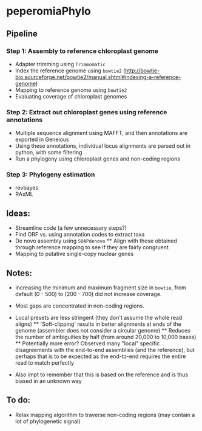# peperomiaPhylo


## Pipeline
### Step 1: Assembly to reference chloroplast genome
* Adapter trimming using `Trimmomatic`
* Index the reference genome using `bowtie2` (http://bowtie-bio.sourceforge.net/bowtie2/manual.shtml#indexing-a-reference-genome)
* Mapping to reference genome using `bowtie2`
* Evaluating coverage of chloroplast genomes

### Step 2: Extract out chloroplast genes using reference annotations
* Multiple sequence alignment using MAFFT, and then annotations are exported in Geneious
* Using these annotations, individual locus alignments are parsed out in python, with some filtering
* Run a phylogeny using chloroplast genes and non-coding regions

### Step 3: Phylogeny estimation
* revbayes
* RAxML

## Ideas:
* Streamline code (a few unnecessary steps?)
* Find ORF vs. using annotation codes to extract taxa
* De novo assembly using `SOAPdenovo`
** Align with those obtained through reference mapping to see if they are fairly congruent
* Mapping to putative single-copy nuclear genes


## Notes:
* Increasing the minimum and maximum fragment size in `bowtie`, from default (0 - 500) to (200 - 700) did not increase coverage.
* Most gaps are concentrated in non-coding regions.

* Local presets are less stringent (they don't assume the whole read aligns)
** 'Soft-clipping' results in better alignments at ends of the genome (assembler does not consider a circular genome)
** Reduces the number of ambiguities by half (from around 20,000 to 10,000 bases)
** Potentially more error? Observed many "local" specific disagreements with the end-to-end assemblies (and the reference), but perhaps that is to be expected as the end-to-end requires the entire read to match perfectly

* Also impt to remember that this is based on the reference and is thus biased in an unknown way

## To do:
* Relax mapping algorithm to traverse non-coding regions (may contain a lot of phylogenetic signal)


